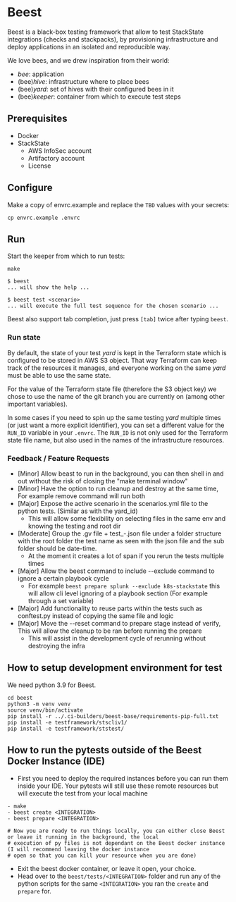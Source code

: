 # Beest

Beest is a black-box testing framework that allow to test StackState integrations (checks and stackpacks),
by provisioning infrastructure and deploy applications in an isolated and reproducible way.

We love bees, and we drew inspiration from their world:
- _bee_: application
- (bee)_hive_: infrastructure where to place bees
- (bee)_yard_: set of hives with their configured bees in it
- (bee)_keeper_: container from which to execute test steps

## Prerequisites

* Docker
* StackState
  * AWS InfoSec account
  * Artifactory account
  * License

## Configure

Make a copy of envrc.example and replace the `TBD` values with your secrets:

    cp envrc.example .envrc

## Run

Start the keeper from which to run tests:

    make

    $ beest
    ... will show the help ...

    $ beest test <scenario>
    ... will execute the full test sequence for the chosen scenario ...

Beest also support tab completion, just press `[tab]` twice after typing `beest`.

### Run state

By default, the state of your test _yard_ is kept in the Terraform state which is configured to be stored in AWS S3 object.
That way Terraform can keep track of the resources it manages, and everyone working on the same _yard_ must be able to use the same state.

For the value of the Terraform state file (therefore the S3 object key) we chose to use the name of the git branch
you are currently on (among other important variables).

In some cases if you need to spin up the same testing _yard_ multiple times (or just want a more explicit identifier),
you can set a different value for the `RUN_ID` variable in your `.envrc`. The `RUN_ID` is not only used for the
Terraform state file name, but also used in the names of the infrastructure resources.


### Feedback / Feature Requests

- [Minor] Allow beast to run in the background, you can then shell in and out without the risk of closing the "make terminal window"
- [Minor] Have the option to run cleanup and destroy at the same time, For example remove command will run both
- [Major] Expose the active scenario in the scenarios.yml file to the python tests. (Similar as with the yard_id)
  - This will allow some flexibility on selecting files in the same env and knowing the testing and root dir
- [Moderate] Group the .gv file + test_*-*.json file under a folder structure with the root folder the test name as seen with
  the json file and the sub folder should be date-time.
  - At the moment it creates a lot of span if you rerun the tests multiple times
- [Major] Allow the beest command to include --exclude command to ignore a certain playbook cycle
  - For example `beest prepare splunk --exclude k8s-stackstate` this will allow cli level ignoring of a playbook section (For example through a set variable)
- [Major] Add functionality to reuse parts within the tests such as conftest.py instead of copying the same file and logic
- [Major] Move the --reset command to prepare stage instead of verify, This will allow the cleanup to be ran before running the prepare
  - This will assist in the development cycle of rerunning without destroying the infra


## How to setup development environment for test
We need python 3.9 for Beest.

```shell
cd beest
python3 -m venv venv
source venv/bin/activate
pip install -r ../.ci-builders/beest-base/requirements-pip-full.txt
pip install -e testframework/stscliv1/
pip install -e testframework/ststest/
```

## How to run the pytests outside of the Beest Docker Instance (IDE)
- First you need to deploy the required instances before you can run them inside your IDE. Your pytests will still use these remote resources but will execute the test from your local machine

```shell
- make
- beest create <INTEGRATION>
- beest prepare <INTEGRATION>

# Now you are ready to run things locally, you can either close Beest or leave it running in the background, the local
# execution of py files is not dependant on the Beest docker instance (I will recommend leaving the docker instance
# open so that you can kill your resource when you are done)
```

- Exit the beest docker container, or leave it open, your choice.
- Head over to the `beest/tests/<INTEGRATION>` folder and run any of the python scripts for the same `<INTEGRATION>` you ran the `create` and `prepare` for.
